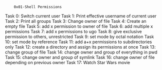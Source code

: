 		0x01-Shell Permissions
Task 0: Switch current user
Task 1: Print effective username of current user
Task 2: Print all groups
Task 3: Change owner of file
Task 4: Create an empty file
Task 5: add x permission to owner of file
Task 6: add multiple x permissions
Task 7: add x permissions to ugo
Task 8: give exclusive permission to others, unrestricted
Task 9: set mode by octal notation
Task 10: set mode by reference
Task 11: add a+x permissions to subdirectories only
Task 12: create a directory and assign its permissions at once
Task 13: change group of file
Task 14: change owner and group of everything in pwd
Task 15: change owner and group of symlink
Task 16: change owner of file depending on previous owner
Task 17: Watch Star Wars movie
